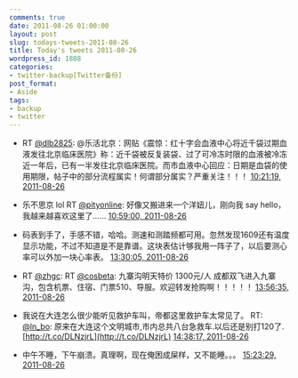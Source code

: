 ```yaml
---
comments: true
date: 2011-08-26 01:00:00
layout: post
slug: todays-tweets-2011-08-26
title: Today's tweets 2011-08-26
wordpress_id: 1808
categories:
- twitter-backup[Twitter备份]
post_format:
- Aside
tags:
- backup
- twitter
---
```





  * RT [@dlb2825](http://twitter.com/dlb2825): @乐活北京：网贴《震惊：红十字会血液中心将近千袋过期血液发往北京临床医院》称：近千袋被反复装袋、过了可冷冻时限的血液被冷冻近一年后，已有一半发往北京临床医院。而市血液中心回应：日期是血袋的使用期限，帖子中的部分流程属实！何谓部分属实？严重关注！！！ [10:21:19, 2011-08-26](http://twitter.com/gfrog/statuses/106914087270756352)





  * 乐不思京 lol RT [@pityonline](http://twitter.com/pityonline): 好像又搬进来一个洋妞儿，刚向我 say hello，我越来越喜欢这里了…… [10:59:00, 2011-08-26](http://twitter.com/gfrog/statuses/106923569321222144)





  * 码表到手了，手感不错，哈哈。测速和测踏频都可用。忽然发现1609还有温度显示功能，不过不知道是不是靠谱。这块表估计够我用一阵子了，以后要测心率可以外加一块心率表。 [13:30:05, 2011-08-26](http://twitter.com/gfrog/statuses/106961593757220864)





  * RT [@zhgc](http://twitter.com/zhgc): RT [@cosbeta](http://twitter.com/cosbeta): 九寨沟明天特价 1300元/人 成都双飞进入九寨沟，包含机票、住宿、门票510、导服。欢迎转发抢购啊！！！！！ [13:56:35, 2011-08-26](http://twitter.com/gfrog/statuses/106968262268563456)





  * 我说在大连怎么很少能听见救护车叫，帝都这里救护车太常见了。 RT: [@ln_bo](http://twitter.com/ln_bo): 原来在大连这个文明城市,市内总共八台急救车.以后还是别打120了. [http://t.co/DLNzjrL](http://t.co/DLNzjrL) [14:38:17, 2011-08-26](http://twitter.com/gfrog/statuses/106978754873659392)





  * 中午不睡，下午崩溃。真理啊，现在俺困成屎样，又不能睡。。。 [15:23:29, 2011-08-26](http://twitter.com/gfrog/statuses/106990129649954816)




